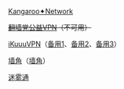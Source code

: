 [Kangaroo✦Network](https://kan.gar.ooo/)

~~[翻墙党公益VPN](https://jc.fanqiangdang.com/)（不可用）~~

[iKuuuVPN](https://ikuuu.cc/)（[备用1](https://ikuuu.live/)、[备用2](https://ikuuu.co/)、[备用3](https://ikuuu.ltd/)）

[墙角](https://xn--nos885i.com/)（[墙角](https://墙角.com/)）

[迷雾通](https://geph.io/)
